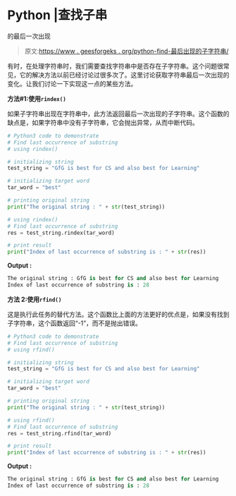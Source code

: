 # Python |查找子串

的最后一次出现

> 原文:[https://www . geesforgeks . org/python-find-最后出现的子字符串/](https://www.geeksforgeeks.org/python-find-last-occurrence-of-substring/)

有时，在处理字符串时，我们需要查找字符串中是否存在子字符串。这个问题很常见，它的解决方法以前已经讨论过很多次了。这里讨论获取字符串最后一次出现的变化。让我们讨论一下实现这一点的某些方法。

**方法#1:使用`rindex()`**

如果子字符串出现在字符串中，此方法返回最后一次出现的子字符串。这个函数的缺点是，如果字符串中没有子字符串，它会抛出异常，从而中断代码。

```py
# Python3 code to demonstrate
# Find last occurrence of substring
# using rindex()

# initializing string 
test_string = "GfG is best for CS and also best for Learning"

# initializing target word 
tar_word = "best"

# printing original string 
print("The original string : " + str(test_string))

# using rindex()
# Find last occurrence of substring
res = test_string.rindex(tar_word)

# print result
print("Index of last occurrence of substring is : " + str(res))
```

**Output :**

```py
The original string : GfG is best for CS and also best for Learning
Index of last occurrence of substring is : 28

```

**方法 2:使用`rfind()`**

这是执行此任务的替代方法。这个函数比上面的方法更好的优点是，如果没有找到子字符串，这个函数返回“-1”，而不是抛出错误。

```py
# Python3 code to demonstrate
# Find last occurrence of substring
# using rfind()

# initializing string 
test_string = "GfG is best for CS and also best for Learning"

# initializing target word 
tar_word = "best"

# printing original string 
print("The original string : " + str(test_string))

# using rfind()
# Find last occurrence of substring
res = test_string.rfind(tar_word)

# print result
print("Index of last occurrence of substring is : " + str(res))
```

**Output :**

```py
The original string : GfG is best for CS and also best for Learning
Index of last occurrence of substring is : 28

```
